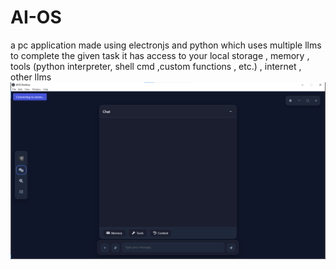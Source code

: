 # AI-OS
a pc application made using electronjs and python which uses multiple llms to complete the given task it has access to your local storage , memory , tools (python interpreter, shell cmd ,custom functions , etc.) , internet , other llms 
![Main interface](image-1.png)
